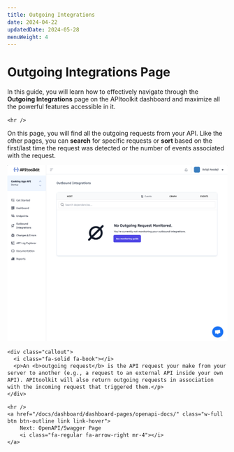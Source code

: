 ```yaml
---
title: Outgoing Integrations
date: 2024-04-22
updatedDate: 2024-05-28
menuWeight: 4
---
```


# Outgoing Integrations Page

In this guide, you will learn how to effectively navigate through the **Outgoing Integrations** page on the APItoolkit dashboard and maximize all the powerful features accessible in it.

```=html
<hr />
```

On this page, you will find all the outgoing requests from your API. Like the other pages, you can **search** for specific requests or **sort** based on the first/last time the request was detected or the number of events associated with the request.

![Screenshot of APItoolkit's Outgoing Integrations page](/docs/dashboard/dashboard-pages/outgoing-integrations/outbound.png)

```=html
<div class="callout">
  <i class="fa-solid fa-book"></i>
  <p>An <b>outgoing request</b> is the API request your make from your server to another (e.g., a request to an external API inside your own API). APItoolkit will also return outgoing requests in association with the incoming request that triggered them.</p>
</div>
```

```=html
<hr />
<a href="/docs/dashboard/dashboard-pages/openapi-docs/" class="w-full btn btn-outline link link-hover">
    Next: OpenAPI/Swagger Page
    <i class="fa-regular fa-arrow-right mr-4"></i>
</a>
```
